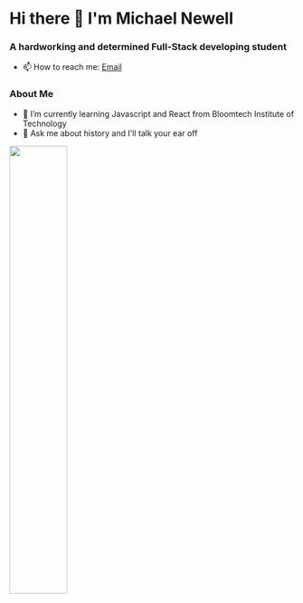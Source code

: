 # Hi there 👋 I'm Michael Newell

### A hardworking and determined Full-Stack developing student
- 📫 How to reach me: <a href="mailto:michael.newell212@gmail.com">Email</a>



### About Me

- 🌱 I’m currently learning Javascript and React from Bloomtech Institute of Technology
- 💬 Ask me about history and I'll talk your ear off
<img src=https://4.bp.blogspot.com/-_lTuOOM0ZO8/VZRY0EPXB2I/AAAAAAABAJg/EHU29KzxjbA/s1600/flanders_fields_2.jpg width="45%" align="center" />

